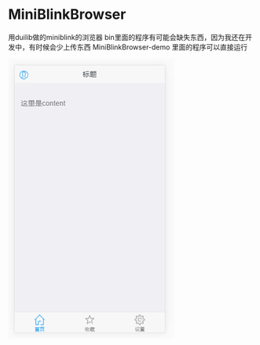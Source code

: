 # MiniBlinkBrowser
用duilib做的miniblink的浏览器
bin里面的程序有可能会缺失东西，因为我还在开发中，有时候会少上传东西
MiniBlinkBrowser-demo 
里面的程序可以直接运行

![Image text](https://raw.githubusercontent.com/hongmaju/light7Local/master/img/productShow/20170518152848.png)
